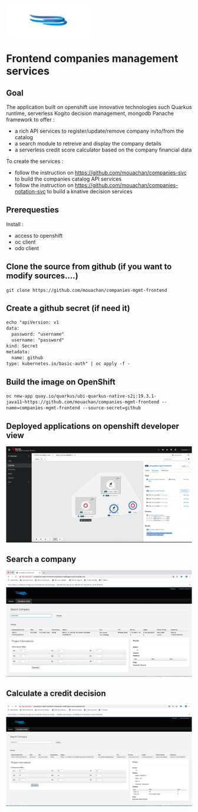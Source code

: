 ![Ouachani Logo](/img/logo.png) 

# Frontend companies management services

## Goal

The application built on openshift use innovative technologies such Quarkus runtime, serverless Kogito decision management, mongodb Panache framework to offer :
- a rich API services to register/update/remove company in/to/from the catalog
- a search module to retreive and display the company details
- a serverless credit score calculator based on the company financial data 

To create the services :
- follow the instruction on https://github.com/mouachan/companies-svc to build the companies catalog API services
- follow the instruction on https://github.com/mouachan/companies-notation-svc to build a knative decision services

## Prerequesties 
Install :
- access to openshift
- oc client
- odo client


## Clone the source from github (if you want to modify sources....)
```
git clone https://github.com/mouachan/companies-mgmt-frontend

```
## Create a github secret (if need it)
```
echo "apiVersion: v1
data:
  password: "username"
  username: "password"
kind: Secret
metadata:
  name: github
type: kubernetes.io/basic-auth" | oc apply -f - 
```

## Build the image on OpenShift

```
oc new-app quay.io/quarkus/ubi-quarkus-native-s2i:19.3.1-java11~https://github.com/mouachan/companies-mgmt-frontend --name=companies-mgmt-frontend --source-secret=github

```
## Deployed applications on openshift developer view
![deployed applications](/img/deployed-applications.png)

## Search a company

![Search company](/img/search-company.png) 

## Calculate a credit decision

![Calculate a credit decision (note)](/img/notation.png) 

